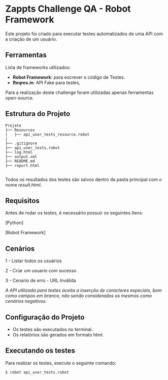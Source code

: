# Zappts Challenge QA  - Robot Framework #

Este projeto foi criado para executar testes automatizados de uma API com a criação de um usuário.

## Ferramentas

Lista de frameworks utilizados:
- **Robot Framework**: para escrever o código de Testes.
- **Reqres.in**: API Fake para testes,

Para a realização deste challenge foram utilizadas apenas ferramentas open-source.

## Estrutura do Projeto

```
Projeto
├── Resources
|   ├── api_user_tests_resource.robot
|  
├── .gitignore
├── api_user_tests.robot
├── log.html
├── output.xml
├── README.md
├── report.html


```
Todos os resultados dos testes são salvos dentro da pasta principal com o nome *result.html*.   

## Requisitos

Antes de rodar os testes, é necessário possuir os seguintes ítens:

[Python]

[Robot Framework]

## Cenários
1 - Listar todos os usuários

2 - Criar um usuario com sucesso

3 - Cenario de erro - URL Inválida

*A API utilizada para testes aceita a inserção de caracteres especiais, bem como campos em branco, não sendo considerados os mesmos como cenários negativos.*


## Configuração do Projeto

- Os testes são executados no terminal.
- Os relatórios são gerados em formato html.


## Executando os testes

Para realizar os testes, execute o seguinte comando:

```
$ robot api_user_tests.robot                                           
```
